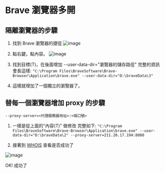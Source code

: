 # Brave 瀏覽器多開

## 隔離瀏覽器的步驟

1. 找到 Brave 瀏覽器的捷徑
     ![image](https://hackmd.io/_uploads/By5rbtth6.png)

2. 點右鍵，點內容。
     ![image](https://hackmd.io/_uploads/rJZqWtFnp.png)
     
3. 找到目標(T)，在後面增加 --user-data-dir="瀏覽器的儲存路徑"
    完整的資訊會長這樣:
    ``"C:\Program Files\BraveSoftware\Brave-Browser\Application\brave.exe" --user-data-dir="D:\braveData\3"``

4. 這樣就增加了一個獨立的瀏覽器了。
    


## 替每一個瀏覽器增加 proxy 的步驟

`--proxy-server=<代理服務器地址>:<端口號>`

1. 一樣是從上面的"內容(T)" 做修改
完整如下:
`"C:\Program Files\BraveSoftware\Brave-Browser\Application\brave.exe" --user-data-dir="D:\braveData\2" --proxy-server=211.20.17.194:8080`

2. 接著到 [WHOIS](https://www.whois365.com/tw/) 查看是否成功了

![image](https://hackmd.io/_uploads/SyANdYt3a.png)

OK! 成功了


